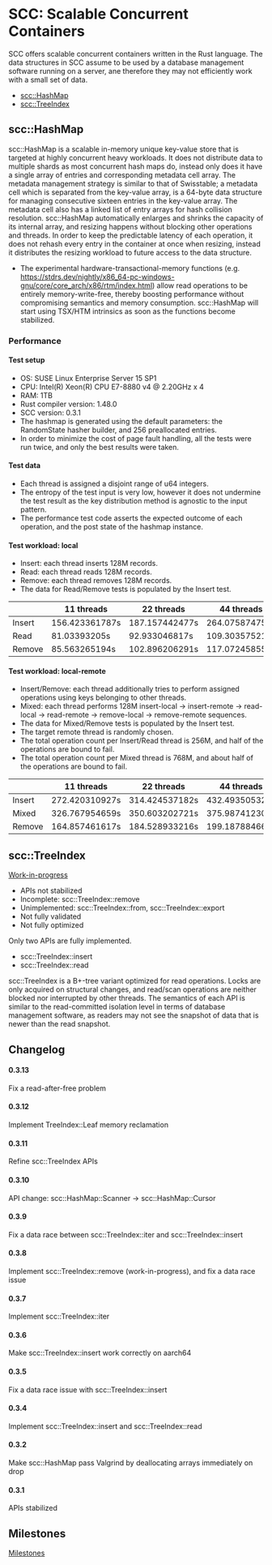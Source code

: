 # SCC: Scalable Concurrent Containers

SCC offers scalable concurrent containers written in the Rust language. The data structures in SCC assume to be used by a database management software running on a server, ane therefore they may not efficiently work with a small set of data.

- [scc::HashMap](#hashmap)
- [scc::TreeIndex](#treeindex)

## scc::HashMap <a name="hashmap"></a>

scc::HashMap is a scalable in-memory unique key-value store that is targeted at highly concurrent heavy workloads. It does not distribute data to multiple shards as most concurrent hash maps do, instead only does it have a single array of entries and corresponding metadata cell array. The metadata management strategy is similar to that of Swisstable; a metadata cell which is separated from the key-value array, is a 64-byte data structure for managing consecutive sixteen entries in the key-value array. The metadata cell also has a linked list of entry arrays for hash collision resolution. scc::HashMap automatically enlarges and shrinks the capacity of its internal array, and resizing happens without blocking other operations and threads. In order to keep the predictable latency of each operation, it does not rehash every entry in the container at once when resizing, instead it distributes the resizing workload to future access to the data structure.

* The experimental hardware-transactional-memory functions (e.g. https://stdrs.dev/nightly/x86_64-pc-windows-gnu/core/core_arch/x86/rtm/index.html) allow read operations to be entirely memory-write-free, thereby boosting performance without compromising semantics and memory consumption. scc::HashMap will start using TSX/HTM intrinsics as soon as the functions become stabilized.

### Performance

#### Test setup
- OS: SUSE Linux Enterprise Server 15 SP1
- CPU: Intel(R) Xeon(R) CPU E7-8880 v4 @ 2.20GHz x 4
- RAM: 1TB
- Rust compiler version: 1.48.0
- SCC version: 0.3.1
- The hashmap is generated using the default parameters: the RandomState hasher builder, and 256 preallocated entries.
- In order to minimize the cost of page fault handling, all the tests were run twice, and only the best results were taken.

#### Test data
- Each thread is assigned a disjoint range of u64 integers.
- The entropy of the test input is very low, however it does not undermine the test result as the key distribution method is agnostic to the input pattern.
- The performance test code asserts the expected outcome of each operation, and the post state of the hashmap instance.

#### Test workload: local
- Insert: each thread inserts 128M records.
- Read: each thread reads 128M records.
- Remove: each thread removes 128M records.
- The data for Read/Remove tests is populated by the Insert test.

|        | 11 threads     | 22 threads     | 44 threads     | 88 threads     |
|--------|----------------|----------------|----------------|----------------|
| Insert | 156.423361787s | 187.157442477s | 264.075874751s | 463.032489985s |
| Read   | 81.03393205s   | 92.933046817s  | 109.303575217s | 137.802145824s |
| Remove | 85.563265194s  | 102.896206291s | 117.072458551s | 167.450069665s |

#### Test workload: local-remote
- Insert/Remove: each thread additionally tries to perform assigned operations using keys belonging to other threads.
- Mixed: each thread performs 128M insert-local -> insert-remote -> read-local -> read-remote -> remove-local -> remove-remote sequences.
- The data for Mixed/Remove tests is populated by the Insert test.
- The target remote thread is randomly chosen.
- The total operation count per Insert/Read thread is 256M, and half of the operations are bound to fail.
- The total operation count per Mixed thread is 768M, and about half of the operations are bound to fail.

|        | 11 threads     | 22 threads     | 44 threads     | 88 threads     |
|--------|----------------|----------------|----------------|----------------|
| Insert | 272.420310927s | 314.424537182s | 432.493505328s | 772.267595819s |
| Mixed  | 326.767954659s | 350.603202721s | 375.987412301s | 433.899012681s |
| Remove | 164.857461617s | 184.528933216s | 199.187884668s | 250.735616868s |

## scc::TreeIndex <a name="treeindex"></a>

[Work-in-progress](##milestones)
- APIs not stabilized
- Incomplete: scc::TreeIndex::remove
- Unimplemented: scc::TreeIndex::from, scc::TreeIndex::export
- Not fully validated
- Not fully optimized

Only two APIs are fully implemented.
- scc::TreeIndex::insert
- scc::TreeIndex::read

scc::TreeIndex is a B+-tree variant optimized for read operations. Locks are only acquired on structural changes, and read/scan operations are neither blocked nor interrupted by other threads. The semantics of each API is similar to the read-committed isolation level in terms of database management software, as readers may not see the snapshot of data that is newer than the read snapshot.

## Changelog

#### 0.3.13
Fix a read-after-free problem
#### 0.3.12
Implement TreeIndex::Leaf memory reclamation
#### 0.3.11
Refine scc::TreeIndex APIs
#### 0.3.10
API change: scc::HashMap::Scanner -> scc::HashMap::Cursor
#### 0.3.9
Fix a data race between scc::TreeIndex::iter and scc::TreeIndex::insert
#### 0.3.8
Implement scc::TreeIndex::remove (work-in-progress), and fix a data race issue
#### 0.3.7
Implement scc::TreeIndex::iter
#### 0.3.6
Make scc::TreeIndex::insert work correctly on aarch64
#### 0.3.5
Fix a data race issue with scc::TreeIndex::insert
#### 0.3.4
Implement scc::TreeIndex::insert and scc::TreeIndex::read
#### 0.3.2
Make scc::HashMap pass Valgrind by deallocating arrays immediately on drop
#### 0.3.1
APIs stabilized

## Milestones <a name="milestones"></a>

[Milestones](https://github.com/wvwwvwwv/scc/milestones)